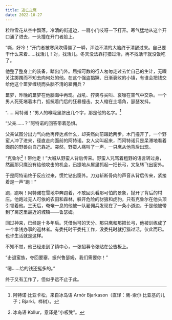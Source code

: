 ```yaml
---
title: 逃亡之鹰
date: 2022-10-27
---
```


粒粒雪花从空中飘落。冷清的街道边，一扇小门吱呀一下打开。寒气猛地从这个开口涌了进去，一头撞在开门者脸上。

“嘶，好冷！”开门者被寒风吹得僵了一瞬，浑浊不清的大脑终于清醒过来。自己要干什么来着……找活儿！对，找活儿。冬天没法靠打猎过活，再不找活干就没饭吃了。

他整了整身上的装备，踏出门外。屈指可数的行人匆匆走过去忙自己的生计，无暇关注踯躅而不知去向何处的他。在这个强盗猖獗、日渐衰败的小镇，有谁会把钱交给他这个噩梦缠绕而头脑不清的雇佣兵？

噩梦，昨晚的噩梦在他脑海中再现。战吼、狞笑与尖叫、哀嚎在空气中交杂。一个男人死死堵着木门，抵抗着门后的狂暴撞击。女人缩在土墙角，瑟瑟发抖。

“……阿特诺！”男人的喉咙里挤出几个字，那是他的名字。[^arnor]

[^arnor]: 阿特诺·比亚卡松，来自冰岛语 Arnór Bjarkason（直译：鹰-索尔·比亚基的儿子；Bjarki，桦树）。

“父亲……？”阿特诺的回答带着恐惧。

父亲试图分出力气向他再传达点什么，却突然向前踉跄两步。木门撞开了，一个野蛮人冲了进来，径直走向面前的阿特诺。女人尖叫起来，而阿特诺只是呆滞地看着面前的野兽向自己靠近。突然，野蛮人痛叫了一声，一只鹰从他背后出现。

“克鲁尔[^kollur]！带他走！”大喊从野蛮人背后传来。野蛮人咒骂着粗野的语言转过身，然而那只鹰没有给他攻击的机会，迅捷地从屋里抓起一把长弓，又急转飞出窗外。

[^kollur]: 冰岛语 Kollur，意译是“小板凳”。

于是阿特诺终于反应过来，慌忙钻出窗外。刀刃斩断骨肉的声音从背后传来，紧接着是一声“跑！”

跑，跑啊！阿特诺在雪地中奔跑着，不敢回头看那可怕的景象，抛开了背后的村庄。他跑过无人可依的农田和森林，躲开危险的豺狼和虎豹，只有克鲁尔在他头顶引领着他。三天后，奄奄一息的他被一队雇佣兵发现在了一条小道边，于是他被带到了离这里最近的城镇——鲁瑟姆。

回过神来，已经是十多年后。凭借尚可的天分、那只鹰和那把长弓，他被训练成了一个拿钱办事的巡林者。有委托时干委托工作，没委托时就打猎过活，仅此而已。也许生活就是这样。

不知不觉，他已经走到了镇中心，一张招募令张贴在公告板上。

“击退蛮族，夺回要塞，振兴鲁瑟姆，我们需要你！”

“嗯……给的钱还挺多的。”

终于又有工作了，但似乎远不止于此。
